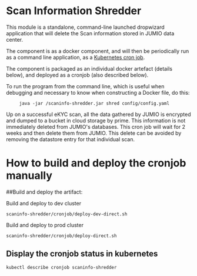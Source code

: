 Scan Information Shredder
=======

This module is a standalone, command-line launched dropwizard application
that will delete the Scan information stored in JUMIO data center.

The component is as a docker component, and will then be periodically
run as a command line application, as a
[Kubernetes cron job](https://kubernetes.io/docs/concepts/workloads/controllers/cron-jobs/).

The component is packaged as an individual docker artefact (details below),
and deployed as a cronjob (also described below). 

To run the program from the command line, which is useful when debugging and
necessary to know when constructing a Docker file, do this:

         java -jar /scaninfo-shredder.jar shred config/config.yaml
  
Up on a successful eKYC scan, all the data gathered by JUMIO is encrypted and dumped to
a bucket in cloud storage by prime.  This information is not immediately deleted from
JUMIO's databases. This cron job will wait for 2 weeks and then delete them from JUMIO.
This delete can be avoided by removing the datastore entry for that individual scan.

How to build and deploy the cronjob manually
===

##Build and deploy the artifact:

Build and deploy to dev cluster

    scaninfo-shredder/cronjob/deploy-dev-direct.sh

Build and deploy to prod cluster

    scaninfo-shredder/cronjob/deploy-direct.sh

## Display the cronjob status in kubernetes

    kubectl describe cronjob scaninfo-shredder
